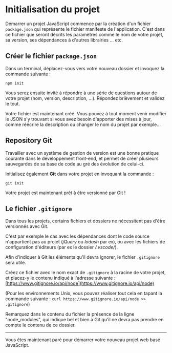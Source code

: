 # Initialisation du projet

Démarrer un projet JavaScript commence par la création d'un fichier `package.json`
qui représente le fichier manifeste de l'application. C'est dans ce fichier que seront
décrits les paramètres comme le nom de votre projet, sa version, ses dépendances à
d'autres librairies ... etc.

## Créer le fichier `package.json`

Dans un terminal, déplacez-vous vers votre nouveau dossier et invoquez la commande suivante :

`npm init`

Vous serez ensuite invité à répondre à une série de questions autour de votre projet
(nom, version, description, ...).
Répondez brièvement et validez le tout.

Votre fichier est maintenant créé. Vous pouvez à tout moment venir modifier le JSON s'y
trouvant si vous avez besoin d'apporter des mises à jour, comme réécrire la description ou
changer le nom du projet par exemple...

## Repository Git

Travailler avec un système de gestion de version est une bonne pratique courante dans le 
développement front-end, et permet de créer plusieurs sauvegardes de sa base de code
au gré des évolution de celui-ci.

Initialisez également **Git** dans votre projet en invoquant la commande :

`git init`

Votre projet est maintenant prêt à être versionné par Git !

## Le fichier `.gitignore`

Dans tous les projets, certains fichiers et dossiers ne nécessitent pas d'être
versionnés avec Git.

C'est par exemple le cas avec les dépendances dont le code source n'appartient
pas au projet (*jQuery* ou *lodash* par ex), ou avec les fichiers de configuration
d'éditeurs (par ex le dossier */.vscode/*).

Afin d'indiquer à Git les éléments qu'il devra ignorer, le fichier `.gitignore` sera
utile.

Créez ce fichier avec le nom exact de `.gitignore` à la racine de votre projet, et
placez-y le contenu indiqué à l'adresse suivante : [https://www.gitignore.io/api/node](https://www.gitignore.io/api/node)

(Pour les environnements Unix, vous pouvez réaliser tout cela en tapant la commande suivante :
`curl https://www.gitignore.io/api/node >> .gitignore`)

Remarquez dans le contenu du fichier la présence de la ligne "node_modules", qui indique bel
et bien à Git qu'il ne devra pas prendre en compte le contenu de ce dossier.

---

Vous êtes maintenant paré pour démarrer votre nouveau projet web basé JavaScript.